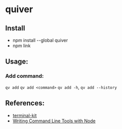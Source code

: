 # quiver

## Install
* npm install --global quiver
* npm link

## Usage:

### Add command:
`qv add`
`qv add <command>`
`qv add -h`, `qv add --history`

## References:
* [terminal-kit](https://github.com/cronvel/terminal-kit)
* [Writing Command Line Tools with Node](http://javascriptplayground.com/blog/2015/03/node-command-line-tool/)
